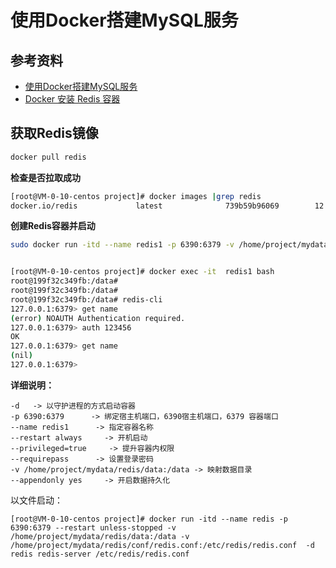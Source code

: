 # 使用Docker搭建MySQL服务

## 参考资料

* [使用Docker搭建MySQL服务](https://hub.docker.com/)
* [Docker 安装 Redis 容器](https://blog.csdn.net/qq_24958783/article/details/107541425?spm=1001.2014.3001.5501)


## 获取Redis镜像

```bash
docker pull redis 
```

**检查是否拉取成功**

```bash
[root@VM-0-10-centos project]# docker images |grep redis
docker.io/redis             latest              739b59b96069        12 days ago         105 MB
```

**创建Redis容器并启动**

```bash
sudo docker run -itd --name redis1 -p 6390:6379 -v /home/project/mydata/redis/data:/data --restart always redis --appendonly yes --requirepass "123456"


[root@VM-0-10-centos project]# docker exec -it  redis1 bash
root@199f32c349fb:/data#
root@199f32c349fb:/data#
root@199f32c349fb:/data# redis-cli
127.0.0.1:6379> get name
(error) NOAUTH Authentication required.
127.0.0.1:6379> auth 123456
OK
127.0.0.1:6379> get name
(nil)
127.0.0.1:6379>
```

**详细说明：**
```
-d   -> 以守护进程的方式启动容器
-p 6390:6379      -> 绑定宿主机端口，6390宿主机端口，6379 容器端口
--name redis1      -> 指定容器名称
--restart always     -> 开机启动
--privileged=true     -> 提升容器内权限
--requirepass      -> 设置登录密码
-v /home/project/mydata/redis/data:/data -> 映射数据目录
--appendonly yes     -> 开启数据持久化
```

以文件启动：
```
[root@VM-0-10-centos project]# docker run -itd --name redis -p 6390:6379 --restart unless-stopped -v /home/project/mydata/redis/data:/data -v /home/project/mydata/redis/conf/redis.conf:/etc/redis/redis.conf  -d redis redis-server /etc/redis/redis.conf
```